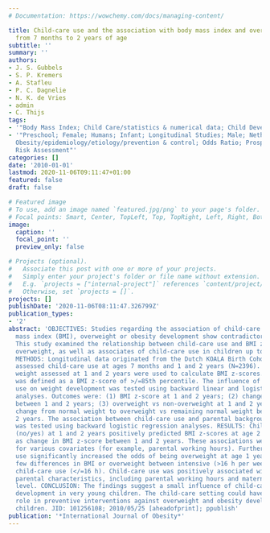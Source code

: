 ```yaml
---
# Documentation: https://wowchemy.com/docs/managing-content/

title: Child-care use and the association with body mass index and overweight in children
  from 7 months to 2 years of age
subtitle: ''
summary: ''
authors:
- J. S. Gubbels
- S. P. Kremers
- A. Stafleu
- P. C. Dagnelie
- N. K. de Vries
- admin
- C. Thijs
tags:
- '"Body Mass Index; Child Care/statistics & numerical data; Child Development; Child"'
- '"Preschool; Female; Humans; Infant; Longitudinal Studies; Male; Netherlands/epidemiology;
  Obesity/epidemiology/etiology/prevention & control; Odds Ratio; Prospective Studies;
  Risk Assessment"'
categories: []
date: '2010-01-01'
lastmod: 2020-11-06T09:11:47+01:00
featured: false
draft: false

# Featured image
# To use, add an image named `featured.jpg/png` to your page's folder.
# Focal points: Smart, Center, TopLeft, Top, TopRight, Left, Right, BottomLeft, Bottom, BottomRight.
image:
  caption: ''
  focal_point: ''
  preview_only: false

# Projects (optional).
#   Associate this post with one or more of your projects.
#   Simply enter your project's folder or file name without extension.
#   E.g. `projects = ["internal-project"]` references `content/project/deep-learning/index.md`.
#   Otherwise, set `projects = []`.
projects: []
publishDate: '2020-11-06T08:11:47.326799Z'
publication_types:
- '2'
abstract: 'OBJECTIVES: Studies regarding the association of child-care use with body
  mass index (BMI), overweight or obesity development show contradictory results.
  This study examined the relationship between child-care use and BMI z-scores and
  overweight, as well as associates of child-care use in children up to 2 years old.
  METHODS: Longitudinal data originated from the Dutch KOALA Birth Cohort Study. Questionnaires
  assessed child-care use at ages 7 months and 1 and 2 years (N=2396). Height and
  weight assessed at 1 and 2 years were used to calculate BMI z-scores. Overweight
  was defined as a BMI z-score of >/=85th percentile. The influence of child-care
  use on weight development was tested using backward linear and logistic regression
  analyses. Outcomes were: (1) BMI z-score at 1 and 2 years; (2) change in BMI z-score
  between 1 and 2 years; (3) overweight vs non-overweight at 1 and 2 years; and (4)
  change from normal weight to overweight vs remaining normal weight between 1 and
  2 years. The association between child-care use and parental background characteristics
  was tested using backward logistic regression analyses. RESULTS: Child-care use
  (no/yes) at 1 and 2 years positively predicted BMI z-scores at age 2 years, as well
  as change in BMI z-score between 1 and 2 years. These associations were adjusted
  for various covariates (for example, parental working hours). Furthermore, child-care
  use significantly increased the odds of being overweight at age 1 year. There were
  few differences in BMI or overweight between intensive (>16 h per week) and limited
  child-care use (</=16 h). Child-care use was positively associated with various
  parental characteristics, including parental working hours and maternal educational
  level. CONCLUSION: The findings suggest a small influence of child-care use on weight
  development in very young children. The child-care setting could have an important
  role in preventive interventions against overweight and obesity development in young
  children. JID: 101256108; 2010/05/25 [aheadofprint]; ppublish'
publication: '*International Journal of Obesity*'
---
```


